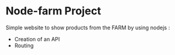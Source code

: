 # Node-farm Project

Simple website to show products from the FARM by using nodejs : 

- Creation of an API
- Routing

